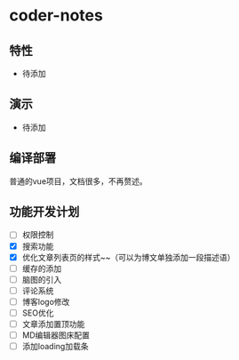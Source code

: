 # coder-notes

## 特性

- 待添加

## 演示

- 待添加

## 编译部署

普通的vue项目，文档很多，不再赘述。

## 功能开发计划

* [ ] 权限控制
* [x] 搜索功能
* [x] 优化文章列表页的样式~~（可以为博文单独添加一段描述语）
* [ ] 缓存的添加
* [ ] 脑图的引入
* [ ] 评论系统
* [ ] 博客logo修改
* [ ] SEO优化
* [ ] 文章添加置顶功能
* [ ] MD编辑器图床配置
* [ ] 添加loading加载条
